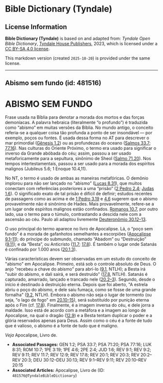 # Bible Dictionary (Tyndale)

## License Information

**Bible Dictionary (Tyndale)** is based on and adapted from: _Tyndale Open Bible Dictionary_, [Tyndale House Publishers](https://tyndaleopenresources.com/), 2023, which is licensed under a [CC BY-SA 4.0 license](https://creativecommons.org/licenses/by-sa/4.0/legalcode.en).

This markdown version (created `2025-10-20`) is provided under the same license.



--------------------------------

## Abismo sem fundo (id: 481516)

ABISMO SEM FUNDO
================

Frase usada na Bíblia para denotar a morada dos mortos e das forças demoníacas. A palavra hebraica (literalmente “o profundo”) é traduzida como “abismo” em muitas versões da Bíblia. No mundo antigo, o conceito referia\-se a qualquer coisa tão profunda a ponto de ser insondável — por exemplo, poços ou fontes. É usada dessa forma no AT para descrever o mar primordial ([Gênesis 1\.2](https://ref.ly/Gen1:2)) ou as profundezas do oceano ([Salmos 33\.7](https://ref.ly/Ps33:7); [77\.16](https://ref.ly/Ps77:16)). Nas culturas do Oriente Próximo, o termo era usado para significar o inverso da Grande abóbada do céu; assim, passou a ser usado metaforicamente para a sepultura, sinônimo de Sheol ([Salmo 71\.20](https://ref.ly/Ps71:20)). Nos tempos intertestamentais, passou a ser usado para a morada dos espíritos malignos (Jubileus 5\.6; 1 Enoque 10\.4,11\).

No NT, o termo é usado de ambas as maneiras metafóricas. O demônio implorou para não ser lançado no “abismo” ([Lucas 8\.31](https://ref.ly/Luke8:31)), que muitos conectam com referências posteriores a uma “prisão” ([2 Pedro 2\.4](https://ref.ly/2Pet2:4); [Judas 1\.6](https://ref.ly/Jude1:6)). O significado exato de tal prisão é difícil de definir; estudos recentes de passagens como as acima e de [1 Pedro 3\.19](https://ref.ly/1Pet3:19) e [4\.6](https://ref.ly/1Pet4:6) sugerem que o abismo provavelmente não é sinônimo de Hades. Mais provavelmente, refere\-se a um lugar onde espíritos malignos estão confinados. [Romanos 10\.7](https://ref.ly/Rom10:7), por outro lado, usa o termo para o túmulo, contrastando a descida nele com a ascensão ao céu. Paulo ali adaptou livremente [Deuteronômio 30\.12–13](https://ref.ly/Deut30:12-Deut30:13).

O uso principal do termo aparece no livro de Apocalipse. Lá, o “poço sem fundo” é a morada de gafanhotos semelhantes a escorpiões ([Apocalipse 9\.1–11](https://ref.ly/Rev9:1-Rev9:11)); do príncipe do submundo, chamado “Abadom” ou “Destruição” ([9\.11](https://ref.ly/Rev9:11)); e da “Besta”, ou Anticristo ([11\.7](https://ref.ly/Rev11:7); [17\.8](https://ref.ly/Rev17:8)). É também o lugar onde Satanás é confinado por 1\.000 anos ([20\.1,3](https://ref.ly/Rev20:1,Rev20:3)).

Várias características devem ser observadas em um estudo do conceito de "abismo" em Apocalipse. Primeiro, está sob o controle absoluto de Deus. O anjo "recebeu a chave do abismo" para abri\-lo ([9\.1](https://ref.ly/Rev9:1), NTLH); a Besta irá "subir do abismo, e dali sairá, e será destruído" ([17\.8](https://ref.ly/Rev17:8), NTLH). Satanás é capturado, amarrado, lançado e trancado nele ([20\.2–3](https://ref.ly/Rev20:2-Rev20:3)). Segundo, desde o início é destinado à destruição eterna. Depois que foi aberto, "A estrela abriu o poço do abismo, e dele saiu fumaça, como se fosse de uma grande fornalha" ([9\.2](https://ref.ly/Rev9:2), NTLH). Embora o abismo não seja o lugar de tormento (ou seja, "o lago de fogo" em [20\.10–15](https://ref.ly/Rev20:10-Rev20:15)), será substituído por punição eterna após o Fim (cf. [17\.8](https://ref.ly/Rev17:8)). Finalmente, é a imagem inversa do céu, e dele jorra a maldade. Isso está de acordo com a metáfora e a imagem ao longo de Apocalipse, na qual o dragão ([12\.9](https://ref.ly/Rev12:9)) e a Besta tentam duplicar o poder e a glória reservados apenas para Deus. Assim como o céu é a fonte de tudo que é valioso, o abismo é a fonte de tudo que é maligno. 
  
*Veja* Apocalipse, Livro de.

* **Associated Passages:** GEN 1:2; PSA 33:7; PSA 71:20; PSA 77:16; LUK 8:31; ROM 10:7; 1PE 3:19; 1PE 4:6; 2PE 2:4; JUD 1:6; REV 9:1; REV 9:2; REV 9:11; REV 11:7; REV 12:9; REV 17:8; REV 20:1; REV 20:3; REV 20:2–REV 20:3; DEU 30:12–DEU 30:13; REV 9:1–REV 9:11; REV 20:10–REV 20:15
* **Associated Articles:** Apocalipse, Livro de (ID: `481576@TyndaleBibleDictionary`)

